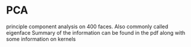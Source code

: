 # PCA
principle component analysis on 400 faces. Also commonly called eigenface
Summary of the information can be found in the pdf along with some information on kernels
